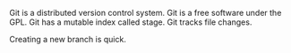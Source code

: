 Git is a distributed version control system.
Git is a free software under the GPL.
Git has a mutable index called stage.
Git tracks file changes.

Creating a new branch is quick.
